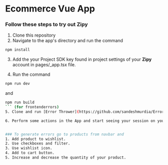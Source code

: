 
# Ecommerce Vue App

### Follow these steps to try out Zipy

1. Clone this repository
2. Navigate to the app's directory and run the command 
```bash
npm install
```
3. Add the your Project SDK key found in project settings of your **Zipy** account in pages/_app.tsx file.
    
4. Run the command
```bash
npm run dev
```
and  
```bash
npm run build
``` (for frontenderrors)
5. Clone and run [Error Thrower](https://github.com/sandeshmurdia/Error-thrower)(which will throw random network errors for your app) and run it. 

6. Perform some actions in the App and start seeing your session on your **Zipy Dashboard**.


### To generate errors go to products from navbar and 
1. Add product to wishlist.
2. Use checkboxes and filter.
3. Use wishlist icon.
4. Add to cart button.
5. Increase and decrease the quantity of your product.
